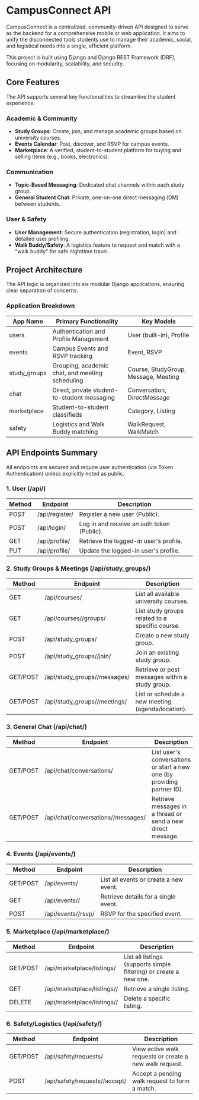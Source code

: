 # CampusConnect API

CampusConnect is a centralized, community-driven API designed to serve as the backend for a comprehensive mobile or web application. It aims to unify the disconnected tools students use to manage their academic, social, and logistical needs into a single, efficient platform.

This project is built using Django and Django REST Framework (DRF), focusing on modularity, scalability, and security.

## Core Features

The API supports several key functionalities to streamline the student experience:

### Academic & Community

- **Study Groups**: Create, join, and manage academic groups based on university courses.
- **Events Calendar**: Post, discover, and RSVP for campus events.
- **Marketplace**: A verified, student-to-student platform for buying and selling items (e.g., books, electronics).

### Communication

- **Topic-Based Messaging**: Dedicated chat channels within each study group.
- **General Student Chat**: Private, one-on-one direct messaging (DM) between students.

### User & Safety

- **User Management**: Secure authentication (registration, login) and detailed user profiling.
- **Walk Buddy/Safety**: A logistics feature to request and match with a "walk buddy" for safe nighttime travel.

## Project Architecture

The API logic is organized into six modular Django applications, ensuring clear separation of concerns.

### Application Breakdown

| App Name      | Primary Functionality                          | Key Models                                      |
|---------------|------------------------------------------------|-------------------------------------------------|
| users         | Authentication and Profile Management          | User (built-in), Profile                        |
| events        | Campus Events and RSVP tracking                | Event, RSVP                                     |
| study_groups  | Grouping, academic chat, and meeting scheduling| Course, StudyGroup, Message, Meeting            |
| chat          | Direct, private student-to-student messaging   | Conversation, DirectMessage                     |
| marketplace   | Student-to-student classifieds                 | Category, Listing                               |
| safety        | Logistics and Walk Buddy matching              | WalkRequest, WalkMatch                          |

## API Endpoints Summary

All endpoints are secured and require user authentication (via Token Authentication) unless explicitly noted as public.

### 1. User (/api/)

| Method | Endpoint                | Description                                      |
|--------|-------------------------|--------------------------------------------------|
| POST   | /api/register/          | Register a new user (Public).                    |
| POST   | /api/login/             | Log in and receive an auth token (Public).       |
| GET    | /api/profile/           | Retrieve the logged-in user's profile.           |
| PUT    | /api/profile/           | Update the logged-in user's profile.             |

### 2. Study Groups & Meetings (/api/study_groups/)

| Method | Endpoint                                      | Description                                                       |
|--------|-----------------------------------------------|-------------------------------------------------------------------|
| GET    | /api/courses/                                 | List all available university courses.                            |
| GET    | /api/courses/<id>/groups/                     | List study groups related to a specific course.                   |
| POST   | /api/study_groups/                            | Create a new study group.                                         |
| POST   | /api/study_groups/<id>/join/                  | Join an existing study group.                                     |
| GET/POST | /api/study_groups/<id>/messages/            | Retrieve or post messages within a study group.                   |
| GET/POST | /api/study_groups/<id>/meetings/            | List or schedule a new meeting (agenda/location).                 |

### 3. General Chat (/api/chat/)

| Method | Endpoint                                          | Description                                                   |
|--------|---------------------------------------------------|---------------------------------------------------------------|
| GET/POST | /api/chat/conversations/                        | List user's conversations or start a new one (by providing partner ID). |
| GET/POST | /api/chat/conversations/<id>/messages/          | Retrieve messages in a thread or send a new direct message.   |

### 4. Events (/api/events/)

| Method | Endpoint                        | Description                                       |
|--------|---------------------------------|---------------------------------------------------|
| GET/POST | /api/events/                  | List all events or create a new event.            |
| GET    | /api/events/<id>/               | Retrieve details for a single event.              |
| POST   | /api/events/<id>/rsvp/          | RSVP for the specified event.                     |

### 5. Marketplace (/api/marketplace/)

| Method | Endpoint                              | Description                                                  |
|--------|---------------------------------------|--------------------------------------------------------------|
| GET/POST | /api/marketplace/listings/          | List all listings (supports simple filtering) or create a new one. |
| GET    | /api/marketplace/listings/<id>/     | Retrieve a single listing.                                   |
| DELETE | /api/marketplace/listings/<id>/     | Delete a specific listing.                                   |

### 6. Safety/Logistics (/api/safety/)

| Method | Endpoint                                | Description                                               |
|--------|-----------------------------------------|-----------------------------------------------------------|
| GET/POST | /api/safety/requests/                 | View active walk requests or create a new walk request.   |
| POST   | /api/safety/requests/<id>/accept/       | Accept a pending walk request to form a match.            |

